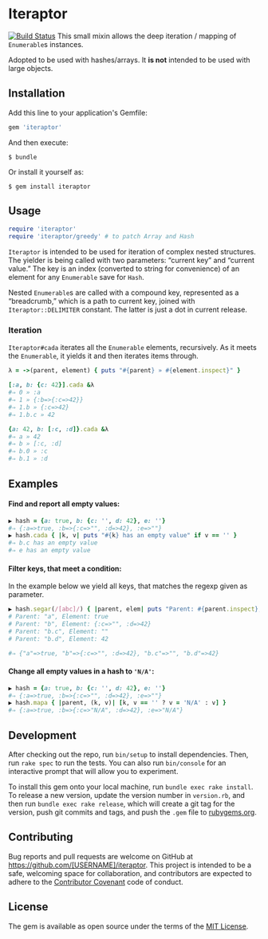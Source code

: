 # Iteraptor

[![Build Status](https://travis-ci.org/am-kantox/iteraptor.svg?branch=master)](https://travis-ci.org/am-kantox/iteraptor)
This small mixin allows the deep iteration / mapping of `Enumerable`s instances.

Adopted to be used with hashes/arrays. It **is not** intended to be used with
large objects.

## Installation

Add this line to your application's Gemfile:

```ruby
gem 'iteraptor'
```

And then execute:

    $ bundle

Or install it yourself as:

    $ gem install iteraptor

## Usage

```ruby
require 'iteraptor'
require 'iteraptor/greedy' # to patch Array and Hash
```

`Iteraptor` is intended to be used for iteration of complex nested structures.
The yielder is being called with two parameters: “current key” and “current value.”
The key is an index (converted to string for convenience) of an element for any
`Enumerable` save for `Hash`.

Nested `Enumerable`s are called with a compound key, represented as a “breadcrumb,”
which is a path to current key, joined with `Iteraptor::DELIMITER` constant. The
latter is just a dot in current release.

### Iteration

`Iteraptor#cada` iterates all the `Enumerable` elements, recursively. As it meets
the `Enumerable`, it yields it and then iterates items through.

```ruby
λ = ->(parent, element) { puts "#{parent} » #{element.inspect}" }

[:a, b: {c: 42}].cada &λ
#⇒ 0 » :a
#⇒ 1 » {:b=>{:c=>42}}
#⇒ 1.b » {:c=>42}
#⇒ 1.b.c » 42

{a: 42, b: [:c, :d]}.cada &λ
#⇒ a » 42
#⇒ b » [:c, :d]
#⇒ b.0 » :c
#⇒ b.1 » :d
```

## Examples

#### Find and report all empty values:

```ruby
▶ hash = {a: true, b: {c: '', d: 42}, e: ''}
#⇒ {:a=>true, :b=>{:c=>"", :d=>42}, :e=>""}
▶ hash.cada { |k, v| puts "#{k} has an empty value" if v == '' }
#⇒ b.c has an empty value
#⇒ e has an empty value
```

#### Filter keys, that meet a condition:

In the example below we yield all keys, that matches the regexp given as parameter.

```ruby
▶ hash.segar(/[abc]/) { |parent, elem| puts "Parent: #{parent.inspect}, Element: #{elem.inspect}" }
# Parent: "a", Element: true
# Parent: "b", Element: {:c=>"", :d=>42}
# Parent: "b.c", Element: ""
# Parent: "b.d", Element: 42

#⇒ {"a"=>true, "b"=>{:c=>"", :d=>42}, "b.c"=>"", "b.d"=>42}
```

#### Change all empty values in a hash to `'N/A'`:

```ruby
▶ hash = {a: true, b: {c: '', d: 42}, e: ''}
#⇒ {:a=>true, :b=>{:c=>"", :d=>42}, :e=>""}
▶ hash.mapa { |parent, (k, v)| [k, v == '' ? v = 'N/A' : v] }
#⇒ {:a=>true, :b=>{:c=>"N/A", :d=>42}, :e=>"N/A"}
```

## Development

After checking out the repo, run `bin/setup` to install dependencies. Then, run `rake spec` to run the tests. You can also run `bin/console` for an interactive prompt that will allow you to experiment.

To install this gem onto your local machine, run `bundle exec rake install`. To release a new version, update the version number in `version.rb`, and then run `bundle exec rake release`, which will create a git tag for the version, push git commits and tags, and push the `.gem` file to [rubygems.org](https://rubygems.org).

## Contributing

Bug reports and pull requests are welcome on GitHub at https://github.com/[USERNAME]/iteraptor. This project is intended to be a safe, welcoming space for collaboration, and contributors are expected to adhere to the [Contributor Covenant](http://contributor-covenant.org) code of conduct.


## License

The gem is available as open source under the terms of the [MIT License](http://opensource.org/licenses/MIT).
